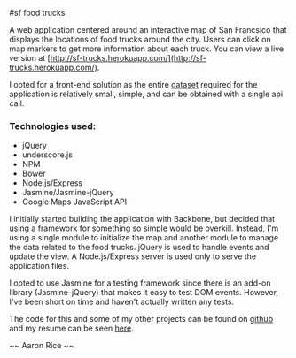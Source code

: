 #sf food trucks

A web application centered around an interactive map of San Francsico that displays the locations of food trucks around the city.  Users can click on map markers to get more information about each truck.  You can view a live version at [http://sf-trucks.herokuapp.com/](http://sf-trucks.herokuapp.com/).

I opted for a front-end solution as the entire [dataset](https://data.sfgov.org/Economy-and-Community/Mobile-Food-Facility-Permit/rqzj-sfat?) required for the application is relatively small, simple, and can be obtained with a single api call.

### Technologies used:

* jQuery
* underscore.js
* NPM
* Bower
* Node.js/Express
* Jasmine/Jasmine-jQuery
* Google Maps JavaScript API 

I initially started building the application with Backbone, but decided that using a framework for something so simple would be overkill.  Instead, I'm using a single module to initialize the map and another module to manage the data related to the food trucks.  jQuery is used to handle events and update the view.  A Node.js/Express server is used only to serve
the application files.

I opted to use Jasmine for a testing framework since there is an add-on library (Jasmine-jQuery) that makes it easy to test DOM events.  However, I've been short on time and haven't actually written any tests.

The code for this and some of my other projects can be found on [github](https://github.com/adrice727) and my resume can be seen [here](http://goo.gl/0tClVH).

~~ Aaron Rice ~~
